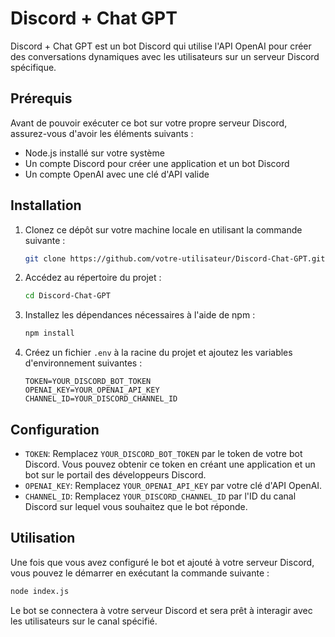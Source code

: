 
# Discord + Chat GPT

Discord + Chat GPT est un bot Discord qui utilise l'API OpenAI pour créer des conversations dynamiques avec les utilisateurs sur un serveur Discord spécifique.

## Prérequis

Avant de pouvoir exécuter ce bot sur votre propre serveur Discord, assurez-vous d'avoir les éléments suivants :

- Node.js installé sur votre système
- Un compte Discord pour créer une application et un bot Discord
- Un compte OpenAI avec une clé d'API valide

## Installation

1. Clonez ce dépôt sur votre machine locale en utilisant la commande suivante :

    ```bash
    git clone https://github.com/votre-utilisateur/Discord-Chat-GPT.git
    ```

2. Accédez au répertoire du projet :

    ```bash
    cd Discord-Chat-GPT
    ```

3. Installez les dépendances nécessaires à l'aide de npm :

    ```bash
    npm install
    ```

4. Créez un fichier `.env` à la racine du projet et ajoutez les variables d'environnement suivantes :

    ```
    TOKEN=YOUR_DISCORD_BOT_TOKEN
    OPENAI_KEY=YOUR_OPENAI_API_KEY
    CHANNEL_ID=YOUR_DISCORD_CHANNEL_ID
    ```

## Configuration

- `TOKEN`: Remplacez `YOUR_DISCORD_BOT_TOKEN` par le token de votre bot Discord. Vous pouvez obtenir ce token en créant une application et un bot sur le portail des développeurs Discord.
- `OPENAI_KEY`: Remplacez `YOUR_OPENAI_API_KEY` par votre clé d'API OpenAI.
- `CHANNEL_ID`: Remplacez `YOUR_DISCORD_CHANNEL_ID` par l'ID du canal Discord sur lequel vous souhaitez que le bot réponde.

## Utilisation

Une fois que vous avez configuré le bot et ajouté à votre serveur Discord, vous pouvez le démarrer en exécutant la commande suivante :

```bash
node index.js
```

Le bot se connectera à votre serveur Discord et sera prêt à interagir avec les utilisateurs sur le canal spécifié.

